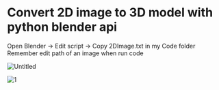 # Convert 2D image to 3D model with python blender api

Open Blender -> Edit script -> Copy 2DImage.txt in my Code folder
Remember edit path of an image when run code


![Untitled](https://user-images.githubusercontent.com/101281380/198286642-0152b735-c0eb-4c1c-88da-1285b3402f14.png)

![1](https://user-images.githubusercontent.com/101281380/198286649-ef409f5c-4a8e-49f1-9c0e-5d0341735da3.png)
